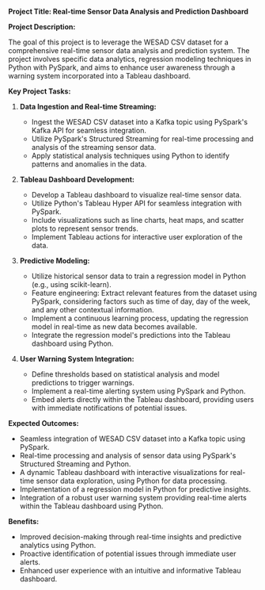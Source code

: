 
**Project Title: Real-time Sensor Data Analysis and Prediction Dashboard**

**Project Description:**

The goal of this project is to leverage the WESAD CSV dataset for a comprehensive real-time sensor data analysis and prediction system. The project involves specific data analytics, regression modeling techniques in Python with PySpark, and aims to enhance user awareness through a warning system incorporated into a Tableau dashboard.

**Key Project Tasks:**

1. **Data Ingestion and Real-time Streaming:**
   - Ingest the WESAD CSV dataset into a Kafka topic using PySpark's Kafka API for seamless integration.
   - Utilize PySpark's Structured Streaming for real-time processing and analysis of the streaming sensor data.
   - Apply statistical analysis techniques using Python to identify patterns and anomalies in the data.

2. **Tableau Dashboard Development:**
   - Develop a Tableau dashboard to visualize real-time sensor data.
   - Utilize Python's Tableau Hyper API for seamless integration with PySpark.
   - Include visualizations such as line charts, heat maps, and scatter plots to represent sensor trends.
   - Implement Tableau actions for interactive user exploration of the data.

3. **Predictive Modeling:**
   - Utilize historical sensor data to train a regression model in Python (e.g., using scikit-learn).
   - Feature engineering: Extract relevant features from the dataset using PySpark, considering factors such as time of day, day of the week, and any other contextual information.
   - Implement a continuous learning process, updating the regression model in real-time as new data becomes available.
   - Integrate the regression model's predictions into the Tableau dashboard using Python.

4. **User Warning System Integration:**
   - Define thresholds based on statistical analysis and model predictions to trigger warnings.
   - Implement a real-time alerting system using PySpark and Python.
   - Embed alerts directly within the Tableau dashboard, providing users with immediate notifications of potential issues.

**Expected Outcomes:**
- Seamless integration of WESAD CSV dataset into a Kafka topic using PySpark.
- Real-time processing and analysis of sensor data using PySpark's Structured Streaming and Python.
- A dynamic Tableau dashboard with interactive visualizations for real-time sensor data exploration, using Python for data processing.
- Implementation of a regression model in Python for predictive insights.
- Integration of a robust user warning system providing real-time alerts within the Tableau dashboard using Python.

**Benefits:**
- Improved decision-making through real-time insights and predictive analytics using Python.
- Proactive identification of potential issues through immediate user alerts.
- Enhanced user experience with an intuitive and informative Tableau dashboard.
